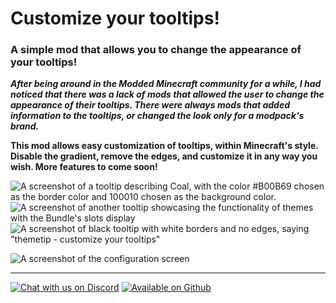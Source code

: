 # Customize your tooltips!
### A simple mod that allows you to change the appearance of your tooltips!

***After being around in the Modded Minecraft community for a while, I had noticed that there was a lack of mods that allowed the user to change the appearance of their tooltips. There were always mods that added information to the tooltips, or changed the look only for a modpack's brand.***

**This mod allows easy customization of tooltips, within Minecraft's style. Disable the gradient, remove the edges, and customize it in any way you wish. More features to come soon!**

![A screenshot of a tooltip describing Coal, with the color #B00B69 chosen as the border color and 100010 chosen as the background color.](https://cdn.modrinth.com/data/ggOHbDrC/images/0440b40945178b9fff7d91f1c4a351351c0675e4.png) ![A screenshot of another tooltip showcasing the functionality of themes with the Bundle's slots display](https://cdn.modrinth.com/data/ggOHbDrC/images/9b3df6392dce68a6da1cad86b753745ccd69b0ea.png) 
![A screenshot of black tooltip with white borders and no edges, saying "themetip - customize your tooltips"](https://cdn.modrinth.com/data/ggOHbDrC/images/85460b84f80bcdbf9e9f119de8792cd9cd1b2c7c.png)

![A screenshot of the configuration screen](https://cdn.modrinth.com/data/ggOHbDrC/images/0e556b320bcc0c7b066099b3234035d02223acc9.png 'And yes, we can detect your awesomeness!')

---

[![Chat with us on Discord](https://cdn.jsdelivr.net/npm/@intergrav/devins-badges@3/assets/cozy/social/discord-plural_vector.svg)](https://discord.gg/gYQKdE2ktQ) [![Available on Github](https://cdn.jsdelivr.net/npm/@intergrav/devins-badges@3/assets/cozy/available/github_vector.svg)](https://github.com/marie0llie/themetip)
